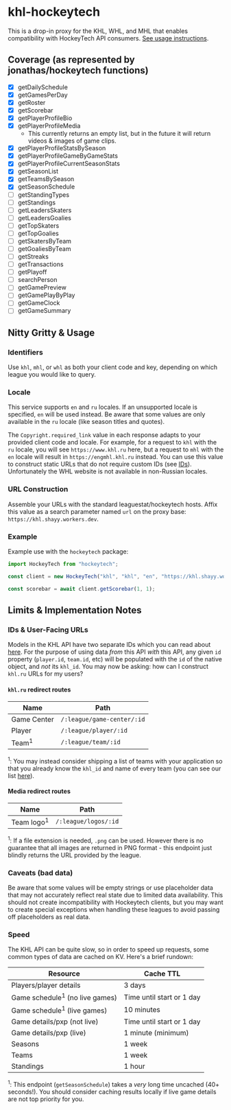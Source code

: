 # khl-hockeytech

This is a drop-in proxy for the KHL, WHL, and MHL that enables compatibility with HockeyTech API consumers. [See usage instructions](#nitty-gritty--usage).

## Coverage (as represented by jonathas/hockeytech functions)

- [x] getDailySchedule
- [x] getGamesPerDay
- [x] getRoster
- [x] getScorebar
- [x] getPlayerProfileBio
- [x] getPlayerProfileMedia
  - This currently returns an empty list, but in the future it will return videos & images of game clips. <!-- - This returns "quotes" which are basically just clips/moments from games. For videos, `url` is an address on the worker's origin or a media server. Videos are always type `mp4` and images are always type `jpg`. -->
- [x] getPlayerProfileStatsBySeason
- [x] getPlayerProfileGameByGameStats
- [x] getPlayerProfileCurrentSeasonStats
- [x] getSeasonList
- [x] getTeamsBySeason
- [x] getSeasonSchedule
- [ ] getStandingTypes
- [ ] getStandings
- [ ] getLeadersSkaters
- [ ] getLeadersGoalies
- [ ] getTopSkaters
- [ ] getTopGoalies
- [ ] getSkatersByTeam
- [ ] getGoaliesByTeam
- [ ] getStreaks
- [ ] getTransactions
- [ ] getPlayoff
- [ ] searchPerson
- [ ] getGamePreview
- [ ] getGamePlayByPlay
- [ ] getGameClock
- [ ] getGameSummary

## Nitty Gritty & Usage

### Identifiers

Use `khl`, `mhl`, or `whl` as both your client code and key, depending on which league you would like to query.

### Locale

This service supports `en` and `ru` locales. If an unsupported locale is specified, `en` will be used instead. Be aware that some values are only available in the `ru` locale (like season titles and quotes).

The `Copyright.required_link` value in each response adapts to your provided client code and locale. For example, for a request to `khl` with the `ru` locale, you will see `https://www.khl.ru` here, but a request to `mhl` with the `en` locale will result in `https://engmhl.khl.ru` instead. You can use this value to construct static URLs that do not require custom IDs (see [IDs](#ids--user-facing-urls)). Unfortunately the WHL website is not available in non-Russian locales.

### URL Construction

Assemble your URLs with the standard leaguestat/hockeytech hosts. Affix this value as a search parameter named `url` on the proxy base: `https://khl.shayy.workers.dev`.

### Example

Example use with the `hockeytech` package:

```ts
import HockeyTech from "hockeytech";

const client = new HockeyTech("khl", "khl", "en", "https://khl.shayy.workers.dev?url=");

const scorebar = await client.getScorebar(1, 1);
```

## Limits & Implementation Notes

### IDs & User-Facing URLs

Models in the KHL API have two separate IDs which you can read about [here](https://github.com/shayypy/khl-api/blob/main/mobile-api.md#ids). For the purpose of using data *from* this API *with* this API, any given `id` property (`player.id`, `team.id`, etc) will be populated with the `id` of the native object, and *not* its `khl_id`. You may now be asking: how can I construct `khl.ru` URLs for my users?

#### `khl.ru` redirect routes

| Name             | Path                       |
|------------------|----------------------------|
| Game Center      | `/:league/game-center/:id` |
| Player           | `/:league/player/:id`      |
| Team<sup>1</sup> | `/:league/team/:id`        |

<sup>1</sup>: You may instead consider shipping a list of teams with your application so that you already know the `khl_id` and name of every team (you can see our list [here](/src/teams.ts)).

#### Media redirect routes

| Name                  | Path                 |
|-----------------------|----------------------|
| Team logo<sup>1</sup> | `/:league/logos/:id` |

<sup>1</sup>: If a file extension is needed, `.png` can be used. However there is no guarantee that all images are returned in PNG format - this endpoint just blindly returns the URL provided by the league.

### Caveats (bad data)

Be aware that some values will be empty strings or use placeholder data that may not accurately reflect real state due to limited data availability. This should not create incompatibility with Hockeytech clients, but you may want to create special exceptions when handling these leagues to avoid passing off placeholders as real data.

### Speed

The KHL API can be quite slow, so in order to speed up requests, some common types of data are cached on KV. Here's a brief rundown:

| Resource                                  | Cache TTL                 |
|-------------------------------------------|---------------------------|
| Players/player details                    | 3 days                    |
| Game schedule<sup>1</sup> (no live games) | Time until start or 1 day |
| Game schedule<sup>1</sup> (live games)    | 10 minutes                |
| Game details/pxp (not live)               | Time until start or 1 day |
| Game details/pxp (live)                   | 1 minute (minimum)        |
| Seasons                                   | 1 week                    |
| Teams                                     | 1 week                    |
| Standings                                 | 1 hour                    |

<sup>1</sup>: This endpoint (`getSeasonSchedule`) takes a *very* long time uncached (40+ seconds!). You should consider caching results locally if live game details are not top priority for you.
